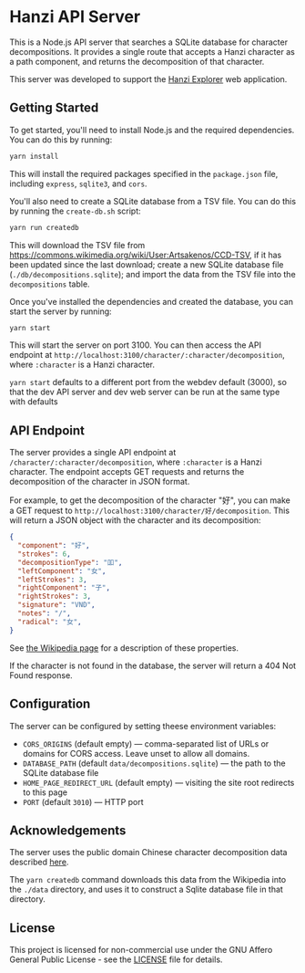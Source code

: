 # Hanzi API Server

This is a Node.js API server that searches a SQLite database for character
decompositions. It provides a single route that accepts a Hanzi character as a
path component, and returns the decomposition of that character.

This server was developed to support the [Hanzi
Explorer](https://github.com/osteele/hanzi-explorer) web application.

## Getting Started

To get started, you'll need to install Node.js and the required dependencies.
You can do this by running:

```sh
yarn install
```

This will install the required packages specified in the `package.json` file,
including `express`, `sqlite3`, and `cors`.

You'll also need to create a SQLite database from a TSV file. You can do this by
running the `create-db.sh` script:

```sh
yarn run createdb
```

This will download the TSV file from
<https://commons.wikimedia.org/wiki/User:Artsakenos/CCD-TSV>, if it has been
updated since the last download; create a new SQLite database file
(`./db/decompositions.sqlite`); and import the data from the TSV file into the
`decompositions` table.

Once you've installed the dependencies and created the database, you can start
the server by running:

```sh
yarn start
```

This will start the server on port 3100. You can then access the API
endpoint at `http://localhost:3100/character/:character/decomposition`, where `:character`
is a Hanzi character.

`yarn start` defaults to a different port from the webdev default (3000), so
 that the dev API server and dev web server can be run at the same type with
 defaults

## API Endpoint

The server provides a single API endpoint at `/character/:character/decomposition`, where
`:character` is a Hanzi character. The endpoint accepts GET requests and returns
the decomposition of the character in JSON format.

For example, to get the decomposition of the character "好", you can make a GET
request to `http://localhost:3100/character/好/decomposition`. This will return a JSON
object with the character and its decomposition:

```json
{
  "component": "好",
  "strokes": 6,
  "decompositionType": "吅",
  "leftComponent": "女",
  "leftStrokes": 3,
  "rightComponent": "子",
  "rightStrokes": 3,
  "signature": "VND",
  "notes": "/",
  "radical": "女",
}
```

See [the Wikipedia
page](https://commons.wikimedia.org/wiki/Commons:Chinese_characters_decomposition)
for a description of these properties.

If the character is not found in the database, the server will return a 404 Not
Found response.

## Configuration

The server can be configured by setting theese environment variables:

- `CORS_ORIGINS` (default empty) — comma-separated list of URLs or domains for
  CORS access. Leave unset to allow all domains.
- `DATABASE_PATH` (default `data/decompositions.sqlite`) — the path to the SQLite
  database file
- `HOME_PAGE_REDIRECT_URL` (default empty) — visiting the site root redirects to this page
- `PORT` (default `3010`) — HTTP port

## Acknowledgements

The server uses the public domain Chinese character decomposition data described
[here](https://commons.wikimedia.org/wiki/Commons:Chinese_characters_decomposition).

The `yarn createdb` command downloads this data from the Wikipedia into the
`./data` directory, and uses it to construct a Sqlite database file in that
directory.

## License

This project is licensed for non-commercial use under the GNU Affero General
Public License - see the [LICENSE](LICENSE) file for details.
